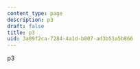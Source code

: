 ```yaml
---
content_type: page
description: p3
draft: false
title: p3
uid: 3a09f2ca-7284-4a1d-b807-ad3b51a5b866
---
```

p3